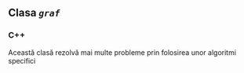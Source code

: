 ## Clasa *`graf`*   
### C++
Această clasă rezolvă mai multe probleme prin folosirea unor algoritmi specifici
